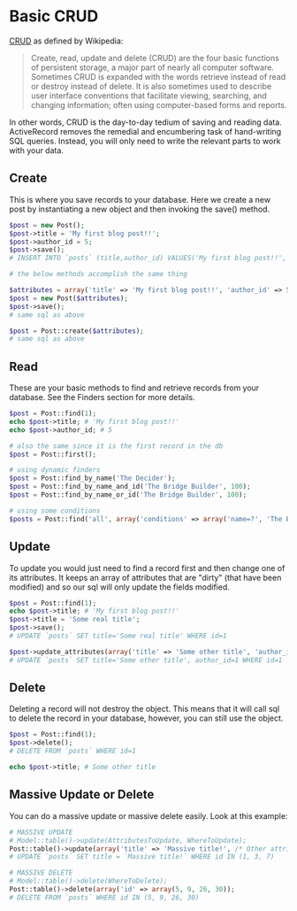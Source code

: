 # Basic CRUD

[CRUD](http://en.wikipedia.org/wiki/Create,_read,_update_and_delete) as defined by Wikipedia:

> Create, read, update and delete (CRUD) are the four basic functions of persistent storage, a major part of nearly all computer software. Sometimes CRUD is expanded with the words retrieve instead of read or destroy instead of delete. It is also sometimes used to describe user interface conventions that facilitate viewing, searching, and changing information; often using computer-based forms and reports.

In other words, CRUD is the day-to-day tedium of saving and reading data. ActiveRecord removes the remedial and encumbering task of hand-writing SQL queries. Instead, you will only need to write the relevant parts to work with your data.

## Create

This is where you save records to your database. Here we create a new post by instantiating a new object and then invoking the save() method.

```php
$post = new Post();
$post->title = 'My first blog post!!';
$post->author_id = 5;
$post->save();
# INSERT INTO `posts` (title,author_id) VALUES('My first blog post!!', 5)

# the below methods accomplish the same thing

$attributes = array('title' => 'My first blog post!!', 'author_id' => 5);
$post = new Post($attributes);
$post->save();
# same sql as above

$post = Post::create($attributes);
# same sql as above
```

## Read

These are your basic methods to find and retrieve records from your database. See the Finders section for more details.

```php
$post = Post::find(1);
echo $post->title; # 'My first blog post!!'
echo $post->author_id; # 5

# also the same since it is the first record in the db
$post = Post::first();

# using dynamic finders
$post = Post::find_by_name('The Decider');
$post = Post::find_by_name_and_id('The Bridge Builder', 100);
$post = Post::find_by_name_or_id('The Bridge Builder', 100);

# using some conditions
$posts = Post::find('all', array('conditions' => array('name=?', 'The Bridge Builder')));
```

## Update

To update you would just need to find a record first and then change one of its attributes. It keeps an array of attributes that are "dirty" (that have been modified) and so our sql will only update the fields modified.

```php
$post = Post::find(1);
echo $post->title; # 'My first blog post!!'
$post->title = 'Some real title';
$post->save();
# UPDATE `posts` SET title='Some real title' WHERE id=1

$post->update_attributes(array('title' => 'Some other title', 'author_id' => 1));
# UPDATE `posts` SET title='Some other title', author_id=1 WHERE id=1
```

## Delete

Deleting a record will not destroy the object. This means that it will call sql to delete the record in your database, however, you can still use the object.

```php
$post = Post::find(1);
$post->delete();
# DELETE FROM `posts` WHERE id=1

echo $post->title; # Some other title
```

## Massive Update or Delete

You can do a massive update or massive delete easily. Look at this example:

```php
# MASSIVE UPDATE
# Model::table()->update(AttributesToUpdate, WhereToUpdate);
Post::table()->update(array('title' => 'Massive title!', /* Other attributes... */, array('id' => array(1, 3, 7));
# UPDATE `posts` SET title = `Massive title!` WHERE id IN (1, 3, 7)

# MASSIVE DELETE
# Model::table()->delete(WhereToDelete);
Post::table()->delete(array('id' => array(5, 9, 26, 30));
# DELETE FROM `posts` WHERE id IN (5, 9, 26, 30)
```
